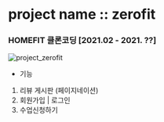 # project name :: zerofit
### HOMEFIT 클론코딩 [2021.02 - 2021. ??]

![project_zerofit](https://user-images.githubusercontent.com/77275707/109255039-8f23fe80-7836-11eb-9c09-18deaaffb3f9.png)

* 기능 
1. 리뷰 게시판 (페이지네이션)
2. 회원가입 | 로그인
3. 수업신청하기 
